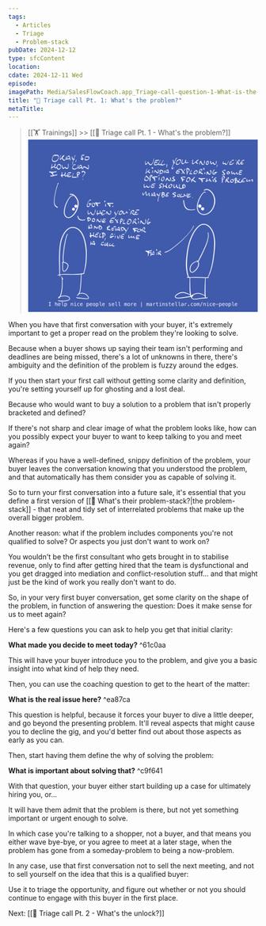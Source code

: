 ```yaml
---
tags:
  - Articles
  - Triage
  - Problem-stack
pubDate: 2024-12-12
type: sfcContent
location: 
cdate: 2024-12-11 Wed
episode: 
imagePath: Media/SalesFlowCoach.app_Triage-call-question-1-What-is-the-problem_MartinStellar.png
title: "📄 Triage call Pt. 1: What's the problem?"
metaTitle:
---
```

> [[🏋️ Trainings]] >> [[📄 Triage call Pt. 1 - What's the problem?]]
![](Media/SalesFlowCoach.app_Triage-call-question-1-What-is-the-problem_MartinStellar.png)

When you have that first conversation with your buyer, it's extremely important to get a proper read on the problem they're looking to solve.

Because when a buyer shows up saying their team isn't performing and deadlines are being missed, there's a lot of unknowns in there, there's ambiguity and the definition of the problem is fuzzy around the edges.

If you then start your first call without getting some clarity and definition, you're setting yourself up for ghosting and a lost deal.

Because who would want to buy a solution to a problem that isn't properly bracketed and defined?

If there's not sharp and clear image of what the problem looks like, how can you possibly expect your buyer to want to keep talking to you and meet again?

Whereas if you have a well-defined, snippy definition of the problem, your buyer leaves the conversation knowing that you understood the problem, and that automatically has them consider you as capable of solving it.

So to turn your first conversation into a future sale, it's essential that you define a first version of [[📄 What's their problem-stack?|the problem-stack]] - that neat and tidy set of interrelated problems that make up the overall bigger problem.

Another reason: what if the problem includes components you're not qualified to solve? Or aspects you just don't want to work on?

You wouldn't be the first consultant who gets brought in to stabilise revenue, only to find after getting hired that the team is dysfunctional and you get dragged into mediation and conflict-resolution stuff... and that might just be the kind of work you really don't want to do.

So, in your very first buyer conversation, get some clarity on the shape of the problem, in function of answering the question: Does it make sense for us to meet again?

Here's a few questions you can ask to help you get that initial clarity:

**What made you decide to meet today?** ^61c0aa

This will have your buyer introduce you to the problem, and give you a basic insight into what kind of help they need.

Then, you can use the coaching question to get to the heart of the matter:

**What is the real issue here?** ^ea87ca

This question is helpful, because it forces your buyer to dive a little deeper, and go beyond the presenting problem. It'll reveal aspects that might cause you to decline the gig, and you'd better find out about those aspects as early as you can.

Then, start having them define the why of solving the problem:

**What is important about solving that?** ^c9f641

With that question, your buyer either start building up a case for ultimately hiring you, or...

It will have them admit that the problem is there, but not yet something important or urgent enough to solve.

In which case you're talking to a shopper, not a buyer, and that means you either wave bye-bye, or you agree to meet at a later stage, when the problem has gone from a someday-problem to being a now-problem.

In any case, use that first conversation not to sell the next meeting, and not to sell yourself on the idea that this is a qualified buyer:

Use it to triage the opportunity, and figure out whether or not you should continue to engage with this buyer in the first place.

Next: [[📄 Triage call Pt. 2 - What's the unlock?]]